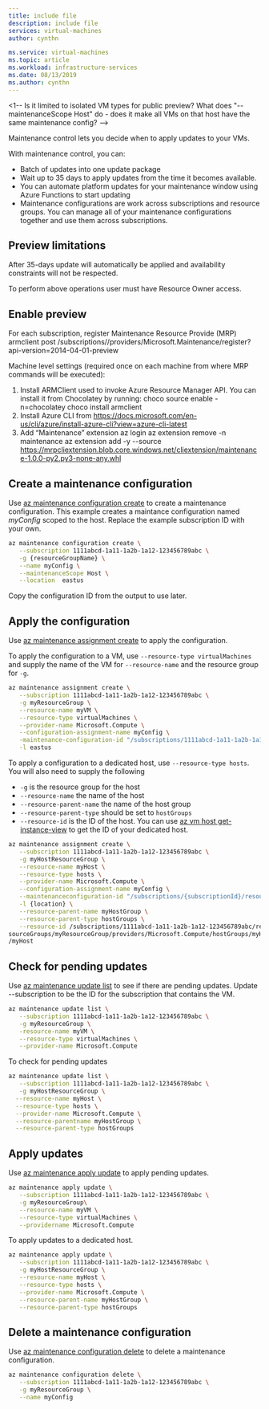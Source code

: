 ```yaml
---
title: include file
description: include file
services: virtual-machines
author: cynthn

ms.service: virtual-machines
ms.topic: article
ms.workload: infrastructure-services
ms.date: 08/13/2019
ms.author: cynthn
---
```


<1-- Is it limited to isolated VM types for public preview? What does "--maintenanceScope Host" do - does it make all VMs on that host have the same maintenance config? -->

Maintenance control lets you decide when to apply updates to your VMs.

With maintenance control, you can:
- Batch of updates into one update package 
- Wait up to 35 days to apply updates from the time it becomes available. 
- You can automate platform updates for your maintenance window using Azure Functions to start updating
- Maintenance configurations are work across subscriptions and resource groups. You can manage all of your maintenance configurations together and use them across subscriptions.

## Preview limitations


After 35-days update will automatically be applied and availability constraints will not be respected.

To perform above operations user must have Resource Owner access.


## Enable preview

For each subscription, register Maintenance Resource Provide (MRP) armclient post /subscriptions/<subscription id>/providers/Microsoft.Maintenance/register?api-version=2014-04-01-preview

Machine level settings (required once on each machine from where MRP commands will be executed): 
1. Install ARMClient used to invoke Azure Resource Manager API. You can install it from Chocolatey by running: choco source enable -n=chocolatey choco install armclient
1. Install Azure CLI from https://docs.microsoft.com/en-us/cli/azure/install-azure-cli?view=azure-cli-latest 
1. Add “Maintenance” extension az login az extension remove -n maintenance az extension add -y --source https://mrpcliextension.blob.core.windows.net/cliextension/maintenance-1.0.0-py2.py3-none-any.whl


## Create a maintenance configuration

Use [az maintenance configuration create]() to create a maintenance configuration. This example creates a maintance configuration named *myConfig* scoped to the host. Replace the example subscription ID with your own. 

```bash
az maintenance configuration create \
   --subscription 1111abcd-1a11-1a2b-1a12-123456789abc \
   -g {resourceGroupName} \
   --name myConfig \
   --maintenanceScope Host \
   --location  eastus
```

Copy the configuration ID from the output to use later.

## Apply the configuration

Use [az maintenance assignment create]() to apply the configuration.

To apply the configuration to a VM, use `--resource-type virtualMachines` and supply the name of the VM for `--resource-name` and the resource group for `-g`.

```bash
az maintenance assignment create \
   --subscription 1111abcd-1a11-1a2b-1a12-123456789abc \
   -g myResourceGroup \
   --resource-name myVM \
   --resource-type virtualMachines \
   --provider-name Microsoft.Compute \
   --configuration-assignment-name myConfig \
   -maintenance-configuration-id "/subscriptions/1111abcd-1a11-1a2b-1a12-123456789abc/resourcegroups/myResourceGroup/providers/Microsoft.Maintenance/maintenanceConfigura tions/myConfig" \
   -l eastus
```

To apply a configuration to a dedicated host, use `--resource-type hosts`. You will also need to supply the following

- `-g` is the resource group for the host
- `--resource-name` the name of the host
-  `--resource-parent-name` the name of the host group 
- `--resource-parent-type` should be set to `hostGroups` 
- `--resource-id` is the ID of the host. You can use [az vm host get-instance-view](/cli/azure/vm/host#az-vm-host-get-instance-view) to get the ID of your dedicated host.

```bash
az maintenance assignment create \
   --subscription 1111abcd-1a11-1a2b-1a12-123456789abc \
   -g myHostResourceGroup \
   --resource-name myHost \
   --resource-type hosts \
   --provider-name Microsoft.Compute \
   --configuration-assignment-name myConfig \
   --maintenanceconfiguration-id "/subscriptions/{subscriptionId}/resourcegroups/{resourceGroupName}/providers/Microsoft.Maintenance/maintenanceConfigura tions/{config-name}" \
   -l {location} \
   --resource-parent-name myHostGroup \
   --resource-parent-type hostGroups \
   --resource-id /subscriptions/1111abcd-1a11-1a2b-1a12-123456789abc/re
sourceGroups/myResourceGroup/providers/Microsoft.Compute/hostGroups/myHostGroup/hosts
/myHost
```

## Check for pending updates

Use [az maintenance update list]() to see if there are pending updates. Update --subscription to be the ID for the subscription that contains the VM.

```bash
az maintenance update list \
   --subscription 1111abcd-1a11-1a2b-1a12-123456789abc \
   -g myResourceGroup \
   -resource-name myVM \
   --resource-type virtualMachines \
   --provider-name Microsoft.Compute
```

To check for pending updates 

```bash
az maintenance update list \
   --subscription 1111abcd-1a11-1a2b-1a12-123456789abc \
   -g myHostResourceGroup \
  --resource-name myHost \
  --resource-type hosts \
  --provider-name Microsoft.Compute \
  --resource-parentname myHostGroup \
  --resource-parent-type hostGroups
```

## Apply updates

Use [az maintenance apply update]() to apply pending updates.

```bash
az maintenance apply update \
   --subscription 1111abcd-1a11-1a2b-1a12-123456789abc \
   -g myResourceGroup\
   --resource-name myVM \
   --resource-type virtualMachines \
   --providername Microsoft.Compute
```

To apply updates to a dedicated host.

```bash
az maintenance apply update \
   --subscription 1111abcd-1a11-1a2b-1a12-123456789abc \
   -g myHostResourceGroup \
   --resource-name myHost \
   --resource-type hosts \
   --provider-name Microsoft.Compute \
   --resource-parent-name myHostGroup \
   --resource-parent-type hostGroups
```

## Delete a maintenance configuration

Use [az maintenance configuration delete]() to delete a maintenance configuration.

```bash
az maintenance configuration delete \
   --subscription 1111abcd-1a11-1a2b-1a12-123456789abc \
   -g myResourceGroup \
   --name myConfig
```


